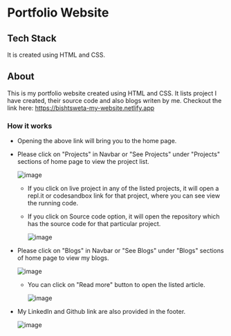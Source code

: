 # Portfolio Website

## Tech Stack
It is created using HTML and CSS.

## About
This is my portfolio website created using HTML and CSS. It lists project I have created, their source code and also blogs writen by me.
Checkout the link here: https://bishtsweta-my-website.netlify.app

### How it works
* Opening the above link will bring you to the home page.

* Please click on "Projects" in Navbar or "See Projects" under "Projects" sections of home page to view the project list.<br/>

  ![image](https://user-images.githubusercontent.com/110299602/208670286-eaa2c3b0-952a-4fba-89c4-59e51d289eb5.png)
  <br/>
  * If you click on live project in any of the listed projects, it will open a repl.it or codesandbox link for that project, where you can see view the running code.
  * If you click on Source code option, it will open the repository which has the source code for that particular project.
  
    ![image](https://user-images.githubusercontent.com/110299602/208671896-88f2e6de-f517-416d-8be0-4ec95a67083f.png)


* Please click on "Blogs" in Navbar or "See Blogs" under "Blogs" sections of home page to view my blogs.<br/>
  
  ![image](https://user-images.githubusercontent.com/110299602/208670456-c0395653-03e1-44ea-b14f-0e2626d51369.png)

  * You can click on "Read more" button to open the listed article.
  
    ![image](https://user-images.githubusercontent.com/110299602/208672513-84ade0c0-b36e-4102-adff-7715458df184.png)

* My  LinkedIn and Github link are also provided in the footer. 

  ![image](https://user-images.githubusercontent.com/110299602/208670546-28c6b2ff-46a4-44f4-b0eb-9a6e30d1958d.png)

